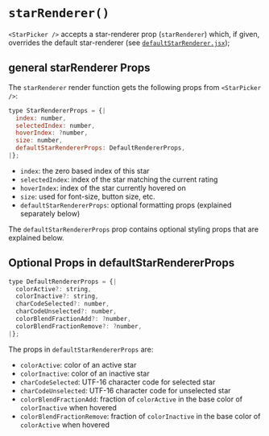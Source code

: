 # `starRenderer()`

`<StarPicker />` accepts a star-renderer prop (`starRenderer`) which, if given, overrides the default star-renderer (see [`defaultStarRenderer.jsx`](/src/defaultStarRenderer.jsx));

## general starRenderer Props

The `starRenderer` render function gets the following props from `<StarPicker />`:

```js
type StarRendererProps = {|
  index: number,
  selectedIndex: number,
  hoverIndex: ?number,
  size: number,
  defaultStarRendererProps: DefaultRendererProps,
|};
```

- `index`: the zero based index of this star
- `selectedIndex`: index of the star matching the current rating
- `hoverIndex`: index of the star currently hovered on
- `size`: used for font-size, button size, etc.
- `defaultStarRendererProps`: optional formatting props (explained separately below)

The `defaultStarRendererProps` prop contains optional styling props that are explained below.

## Optional Props in defaultStarRendererProps

```js
type DefaultRendererProps = {|
  colorActive?: string,
  colorInactive?: string,
  charCodeSelected?: number,
  charCodeUnselected?: number,
  colorBlendFractionAdd?: ?number,
  colorBlendFractionRemove?: ?number,
|};
```

The props in `defaultStarRendererProps` are:

- `colorActive`: color of an active star
- `colorInactive`: color of an inactive star
- `charCodeSelected`: UTF-16 character code for selected star
- `charCodeUnselected`: UTF-16 character code for unselected star
- `colorBlendFractionAdd`: fraction of `colorActive` in the base color of `colorInactive` when hovered
- `colorBlendFractionRemove`: fraction of `colorInactive` in the base color of `colorActive` when hovered

